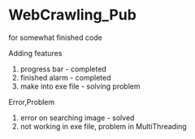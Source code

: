 # WebCrawling_Pub
for somewhat finished code

Adding features
 1. progress bar - completed
 2. finished alarm - completed
 3. make into exe file - solving problem

Error,Problem
 1. error on searching image - solved
 2. not working in exe file, problem in MultiThreading
